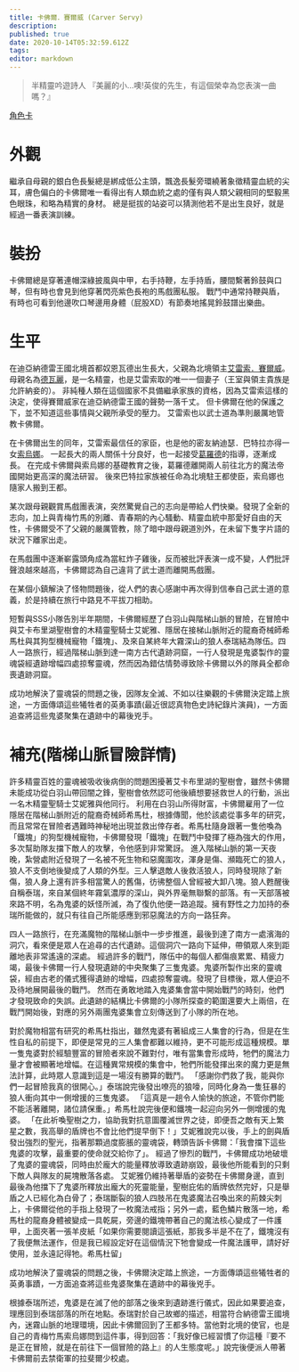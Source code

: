```yaml
---
title: 卡佛爾．賽爾威 (Carver Servy)
description: 
published: true
date: 2020-10-14T05:32:59.612Z
tags: 
editor: markdown
---
```


> 半精靈吟遊詩人
> 『美麗的小...噢!英俊的先生，有這個榮幸為您表演一曲嗎？』

[角色卡](https://docs.google.com/spreadsheets/d/1dWqrOhnEb1LxIkcKKmCyw5MBlrKaBf7vt0kX9PzSJnU/edit?usp=sharing)
# 外觀
繼承自母親的銀白色長髮總是綁成低公主頭，飄逸長髮旁環繞著象徵精靈血統的尖耳，膚色偏白的卡佛爾唯一看得出有人類血統之處的僅有與人類父親相同的堅毅黑色眼珠，和略為精實的身材。
總是挺拔的站姿可以猜測他若不是出生良好，就是經過一番表演訓練。

# 裝扮
卡佛爾總是穿著連帽深綠披風與中甲，右手持鞭，左手持盾，腰間繫著鈴鼓與口琴，但有時也會見到他穿著閃亮紫色長袍的馬戲團私服。
戰鬥中通常持鞭與盾，有時也可看到他邊吹口琴邊用身體（屁股XD）有節奏地搖晃鈴鼓譜出樂曲。

# 生平
在迪亞納德雷王國北境首都奴恩瓦德出生長大，父親為北境領主[艾雷索．賽爾威](/角色/艾雷索)。
母親名為[德瓦麗](/角色/德瓦麗)，是一名精靈，也是艾雷索取的唯一一個妻子（王室與領主貴族是允許納妾的）。
非純種人類在這個國家不具備繼承家族的資格，因為艾雷索這樣的決定，使得賽爾威家在迪亞納德雷王國的聲勢一落千丈。
但卡佛爾在他的保護之下，並不知道這些事情與父親所承受的壓力。
艾雷索也以武士道為準則嚴厲地管教卡佛爾。

在卡佛爾出生的同年，艾雷索最信任的家臣，也是他的密友納迪瑟．巴特拉亦得一女[索烏娜](/角色/索烏娜)。
一起長大的兩人關係十分良好，也一起接受[葛羅德](/角色/葛羅德)的指導，逐漸成長。
在完成卡佛爾與索烏娜的基礎教育之後，葛羅德離開兩人前往北方的魔法帝國開始更高深的魔法研習。
後來巴特拉家族被任命為北境駐王都使臣，索烏娜也隨家人搬到王都。

某次跟母親觀賞馬戲團表演，突然驚覺自己的志向是帶給人們快樂。發現了全新的志向，加上與青梅竹馬的別離、青春期的內心騷動、精靈血統中那愛好自由的天性，卡佛爾受不了父親的嚴厲管教，除了暗中跟母親道別外，在未留下隻字片語的狀況下離家出走。

在馬戲團中逐漸嶄露頭角成為當紅炸子雞後，反而被批評表演一成不變，人們批評聲浪越來越高，卡佛爾認為自己違背了武士道而離開馬戲團。

在某個小鎮解決了怪物問題後，從人們的衷心感謝中再次得到信奉自己武士道的意義，於是持續在旅行中路見不平拔刀相助。

短暫與SSS小隊告別半年期間，卡佛爾經歷了白羽山與階梯山脈的冒險，在冒險中與艾卡布里湖聖樹會的木精靈聖騎士艾妮雅、隱居在接梯山脈附近的龍裔奇械師希馬杜與其狗型機械寵物「鐵塊」、及來自某終年大霧深山的狼人泰瑞結為隊伍。四人一路旅行，經過階梯山脈到達一南方古代遺跡洞窟，一行人發現是鬼婆製作的靈魂袋經遺跡增幅四處掠奪靈魂，然而因為錯估情勢導致除卡佛爾以外的隊員全都命喪遺跡洞窟。

成功地解決了靈魂袋的問題之後，因隊友全滅、不如以往樂觀的卡佛爾決定踏上旅途，一方面傳頌這些犧牲者的英勇事蹟(最近很認真物色史詩紀錄片演員)，一方面追查將這些鬼婆聚集在遺跡中的幕後兇手。


# 補充(階梯山脈冒險詳情)
許多精靈百姓的靈魂被吸收後病倒的問題困擾著艾卡布里湖的聖樹會，雖然卡佛爾未能成功從白羽山帶回闇之鋒，聖樹會依然認可他後續想要拯救世人的行動，派出一名木精靈聖騎士艾妮雅與他同行。
利用在白羽山所得財富，卡佛爾雇用了一位隱居在階梯山脈附近的龍裔奇械師希馬杜，根據傳聞，他於該處從事多年的研究，而且常常在冒險者遇難時神秘地出現並救出倖存者。希馬杜隨身跟著一隻他喚為「鐵塊」的狗型機械寵物，卡佛爾發現「鐵塊」在戰鬥中發揮了極為強大的作用，多次幫助隊友擋下敵人的攻擊，令他感到非常驚訝。
進入階梯山脈的第一天夜晚，紮營處附近發現了一名被不死生物和惡魔圍攻，渾身是傷、瀕臨死亡的狼人，狼人不支倒地後變成了人類的外型。三人擊退敵人後救活狼人，同時發現除了新傷，狼人身上還有許多相當驚人的舊傷，彷彿整個人曾經被大卸八塊。狼人甦醒後自稱泰瑞，來自某個終年霧氣濃厚的深山，與外界毫無聯繫的部落。有一天部落被來路不明，名為鬼婆的妖怪所滅，為了復仇他便一路追蹤。擁有野性之力加持的泰瑞所能做的，就只有往自己所能感應到邪惡魔法的方向一路狂奔。

四人一路旅行，在充滿魔物的階梯山脈中一步步推進，最後到達了南方一處濱海的洞穴，看來便是眾人在追尋的古代遺跡。這個洞穴一路向下延伸，帶領眾人來到距離地表非常遙遠的深處。
經過許多的戰鬥，隊伍中的每個人都傷痕累累、精疲力竭，最後卡佛爾一行人發現遺跡的中央聚集了三隻鬼婆。鬼婆所製作出來的靈魂袋，經由古老的儀式獲得遺跡的增幅，四處掠奪靈魂。發現了目標後，眾人便迫不及待地展開最後的戰鬥。
然而在勇敢地踏入鬼婆集會當中開始戰鬥的時刻，他們才發現致命的失誤。此遺跡的結構比卡佛爾的小隊所探查的範圍還要大上兩倍，在戰鬥開始後，對應的另外兩團鬼婆集會立刻傳送到了小隊的所在地。

對於魔物相當有研究的希馬杜指出，雖然鬼婆有著組成三人集會的行為，但是在生性自私的前提下，即便是常見的三人集會都難以維持，更不可能形成這種規模。單一隻鬼婆對於經驗豐富的冒險者來說不難對付，唯有當集會形成時，牠們的魔法力量才會被顯著地增幅。在這種異常規模的集會中，牠們所能發揮出來的魔力更是無法計算，此時眾人意識到這是一場沒有勝算的戰鬥。
「感謝你們救了我，能與你們一起冒險我真的很開心。」泰瑞說完後發出嘹亮的狼嚎，同時化身為一隻狂暴的狼人衝向其中一側增援的三隻鬼婆。
「這真是一趟令人愉快的旅途，不管你們能不能活著離開，諸位請保重。」希馬杜說完後便和鐵塊一起迎向另外一側增援的鬼婆。
「在此祈喚聖樹之力，協助我對抗意圖覆滅世界之徒，即便吾之敵有天上繁星之數，我高舉的盾牌也不會比他們提早倒下！」艾妮雅說完以後，手上的劍與盾發出強烈的聖光，指著那顆過度膨脹的靈魂袋，轉頭告訴卡佛爾：「我會擋下這些鬼婆的攻擊，最重要的使命就交給你了」。
經過了慘烈的戰鬥，卡佛爾成功地破壞了鬼婆的靈魂袋，同時由於龐大的能量釋放導致遺跡崩毀，最後他所能看到的只剩下敵人與隊友的屍塊散落各處。
艾妮雅仍維持著舉盾的姿勢在卡佛爾身邊，直到最後為他擋下了鬼婆所釋放出龐大的死靈能量，聖樹庇佑的盾牌依然完好，只是舉盾之人已經化為白骨了；泰瑞斷裂的狼人四肢吊在鬼婆魔法召喚出來的荊棘尖刺上，卡佛爾從他的手指上發現了一枚魔法戒指；另外一處，藍色鱗片散落一地，希馬杜的龍裔身體被變成一具乾屍，旁邊的鐵塊帶著自己的魔法核心變成了一件護甲，上面夾著一張羊皮紙「如果你需要閱讀這張紙，那我多半是不在了，鐵塊沒有了我便無法運作，但是我已經設定好在這個情況下牠會變成一件魔法護甲，請好好使用，並永遠記得牠。希馬杜留」

成功地解決了靈魂袋的問題之後，卡佛爾決定踏上旅途，一方面傳頌這些犧牲者的英勇事蹟，一方面追查將這些鬼婆聚集在遺跡中的幕後兇手。

根據泰瑞所述，鬼婆是在滅了他的部落之後來到遺跡進行儀式，因此如果要追查，理應回到泰瑞部落的所在地點。泰瑞對於自己故鄉的描述，相當符合納德雷王國境內，迷霧山脈的地理環境，因此卡佛爾回到了王都多特。當他對北境的使官，也是自己的青梅竹馬索烏娜問到這件事，得到回答：「我好像已經習慣了你這種『要不是正在冒險，就是在前往下一個冒險的路上』的人生態度呢。」說完後便派人帶著卡佛爾前去禁衛軍的拉斐爾少校處。


